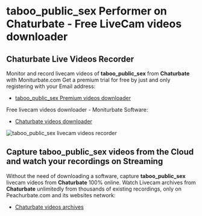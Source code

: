 # taboo_public_sex Performer on Chaturbate - Free LiveCam videos downloader

## Chaturbate Live Videos Recorder

Monitor and record livecam videos of **taboo_public_sex** from **Chaturbate** with Moniturbate.com
Get a premium trial for free by just and only registering with your Email address:
* [taboo_public_sex Premium videos downloader](https://moniturbate.com/request-demo-licence-key.html)

Free livecam videos downloader - Moniturbate Software:
* [Chaturbate videos downloader](https://moniturbate.com/moniturbate-download-software.html)

![taboo_public_sex livecam videos recorder](https://peachurnet.com/templates/moniturbate-software.png)


## Capture taboo_public_sex videos from the Cloud and watch your recordings on Streaming

Without the need of downloading a software, capture **taboo_public_sex** livecam videos from **Chaturbate** 100% online.
Watch Livecam archives from **Chaturbate** unlimitedly from thousands of existing recordings, only on Peachurbate.com and its websites network:
* [Chaturbate videos archives](https://peachurnet.com/)
